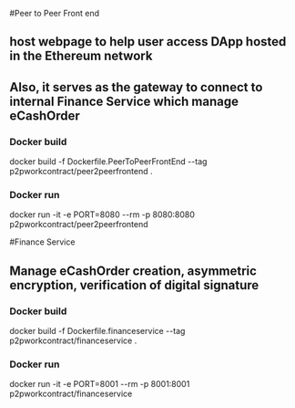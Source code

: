 

#Peer to Peer Front end
## host webpage to help user access DApp hosted in the Ethereum network
## Also, it serves as the gateway to connect to internal Finance Service which manage eCashOrder

### Docker build
docker build -f Dockerfile.PeerToPeerFrontEnd --tag p2pworkcontract/peer2peerfrontend .

### Docker run
docker run -it -e PORT=8080 --rm -p 8080:8080 p2pworkcontract/peer2peerfrontend

#Finance Service
## Manage eCashOrder creation, asymmetric encryption, verification of digital signature

### Docker build
docker build -f Dockerfile.financeservice --tag p2pworkcontract/financeservice .
### Docker run
docker run -it -e PORT=8001 --rm -p 8001:8001 p2pworkcontract/financeservice